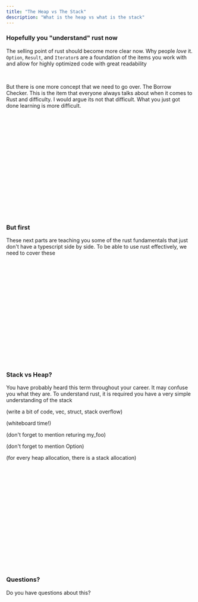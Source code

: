 ```yaml
---
title: "The Heap vs The Stack"
description: "What is the heap vs what is the stack"
---
```


### Hopefully you "understand" rust now
The selling point of rust should become more clear now.  Why people _love_ it.
`Option`, `Result`, and `Iterator`s are a foundation of the items you work with
and allow for highly optimized code with great readability

<br />

But there is one more concept that we need to go over.  The Borrow Checker.
This is the item that everyone always talks about when it comes to Rust and
difficulty.  I would argue its not that difficult.  What you just got done
learning is more difficult.

<br />
<br />
<br />
<br />
<br />
<br />
<br />
<br />
<br />
<br />
<br />
<br />
<br />
<br />
<br />
<br />

### But first
These next parts are teaching you some of the rust fundamentals that just don't
have a typescript side by side.  To be able to use rust effectively, we need to
cover these

<br />
<br />
<br />
<br />
<br />
<br />
<br />
<br />
<br />
<br />
<br />
<br />
<br />
<br />
<br />
<br />

### Stack vs Heap?
You have probably heard this term throughout your career.  It may confuse you
what they are.  To understand rust, it is required you have a very simple
understanding of the stack

(write a bit of code, vec, struct, stack overflow)

(whiteboard time!)

(don't forget to mention returing my_foo)

(don't forget to mention Option)

(for every heap allocation, there is a stack allocation)

<br />
<br />
<br />
<br />
<br />
<br />
<br />
<br />
<br />
<br />
<br />
<br />
<br />
<br />
<br />
<br />

### Questions?
Do you have questions about this?

<br />
<br />
<br />
<br />
<br />
<br />
<br />
<br />
<br />
<br />
<br />
<br />
<br />
<br />
<br />
<br />

